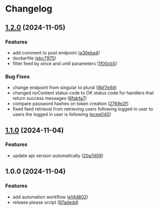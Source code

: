 # Changelog

## [1.2.0](https://github.com/CP-Payne/social/compare/v1.1.0...v1.2.0) (2024-11-05)


### Features

* add comment to post endpoint ([a30eba4](https://github.com/CP-Payne/social/commit/a30eba4a8b7333e5754b706ddb8ff034a3c4d2eb))
* dockerfile ([ebc7975](https://github.com/CP-Payne/social/commit/ebc797590fb0f25205322da2973b16a8d1b17488))
* filter feed by since and until parameters ([1f00cb5](https://github.com/CP-Payne/social/commit/1f00cb597e1983cf745ccb26168cac45ebaae59c))


### Bug Fixes

* change endpoint from singular to plural ([9bf7e9d](https://github.com/CP-Payne/social/commit/9bf7e9d2696970b37ff3cce8baafcc26447e2b9c))
* changed noContent status code to OK status code for handlers that return success messages ([6fabfa7](https://github.com/CP-Payne/social/commit/6fabfa72cb88b74c64e9c53ccec38722ab9ae59b))
* compare password hashes on token creation ([2769e2f](https://github.com/CP-Payne/social/commit/2769e2fe481620cbdbd4988bc41164924db0d04b))
* fixed feed retrieval from retrieving users following logged in user to users the logged in user is following ([ecee040](https://github.com/CP-Payne/social/commit/ecee040cc08f2cf68430d39593abaef1d4009c4d))

## [1.1.0](https://github.com/CP-Payne/social/compare/v1.0.0...v1.1.0) (2024-11-04)


### Features

* update api version automatically ([20a7d09](https://github.com/CP-Payne/social/commit/20a7d09944e039b604338878969813e11958e098))

## 1.0.0 (2024-11-04)


### Features

* add automation workflow ([e14d802](https://github.com/CP-Payne/social/commit/e14d802972bacf133388eba4018fdaf86b5c20a8))
* release please script ([97adedd](https://github.com/CP-Payne/social/commit/97adeddb26c33ac1da0a9653f9931e46cef27080))
